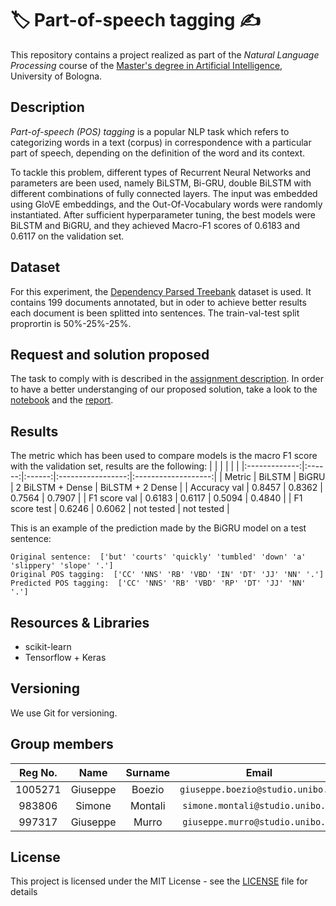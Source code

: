 # 🏷️ Part-of-speech tagging ✍️

This repository contains a project realized as part of the *Natural Language Processing* course of the [Master's degree in Artificial Intelligence](https://corsi.unibo.it/2cycle/artificial-intelligence), University of Bologna.

## Description

*Part-of-speech (POS) tagging* is a popular NLP task which refers to categorizing words in a text (corpus) in correspondence with a particular part of speech, depending on the definition of the word and its context.

To tackle this problem, different types of Recurrent Neural Networks and parameters are been used, namely BiLSTM, Bi-GRU, double BiLSTM with different combinations of fully connected layers. The input was embedded using GloVE embeddings, and the Out-Of-Vocabulary words were randomly instantiated. After sufficient hyperparameter tuning, the best models were BiLSTM and BiGRU, and they achieved Macro-F1 scores of 0.6183 and 0.6117 on the validation set.

## Dataset
For this experiment, the [Dependency Parsed Treebank](https://www.nltk.org/nltk_data/) dataset is used.
It contains 199 documents annotated, but in oder to achieve better results each document is been splitted into sentences.
The train-val-test split proprortin is 50%-25%-25%.

## Request and solution proposed
The task to comply with is described in the [assignment description](./Assignment_1.ipynb).
In order to have a better understanging of our proposed solution, take a look to the [notebook](./POS_tagging.ipynb) and the [report](./report.pdf).

## Results
The metric which has been used to compare models is the macro F1 score with the validation set, results are the following:
|               |        |        |                   |                     |
|:-------------:|:------:|:------:|:-----------------:|:-------------------:|
|    Metric     | BiLSTM | BiGRU  |  2 BiLSTM + Dense |   BiLSTM + 2 Dense  |
| Accuracy val  | 0.8457 | 0.8362 |       0.7564      |       0.7907        |
| F1 score val  | 0.6183 | 0.6117 |       0.5094      |       0.4840        |
| F1 score test | 0.6246 | 0.6062 |   not tested      |   not tested        |


This is an example of the prediction made by the BiGRU model on a test sentence:
```
Original sentence:  ['but' 'courts' 'quickly' 'tumbled' 'down' 'a' 'slippery' 'slope' '.']
Original POS tagging:  ['CC' 'NNS' 'RB' 'VBD' 'IN' 'DT' 'JJ' 'NN' '.']
Predicted POS tagging:  ['CC' 'NNS' 'RB' 'VBD' 'RP' 'DT' 'JJ' 'NN' '.']
```

## Resources & Libraries

* scikit-learn
* Tensorflow + Keras



## Versioning

We use Git for versioning.



## Group members

| Reg No. |   Name    |  Surname  |                 Email                  |                       Username                        |
| :-----: | :-------: | :-------: | :------------------------------------: | :---------------------------------------------------: |
| 1005271 | Giuseppe  |   Boezio  | `giuseppe.boezio@studio.unibo.it`      | [_giuseppeboezio_](https://github.com/giuseppeboezio) |
|  983806 | Simone    |  Montali  |    `simone.montali@studio.unibo.it`    |         [_montali_](https://github.com/montali)         |
|  997317 | Giuseppe  |    Murro  |    `giuseppe.murro@studio.unibo.it`    |         [_gmurro_](https://github.com/gmurro)         |



## License

This project is licensed under the MIT License - see the [LICENSE](./LICENSE) file for details